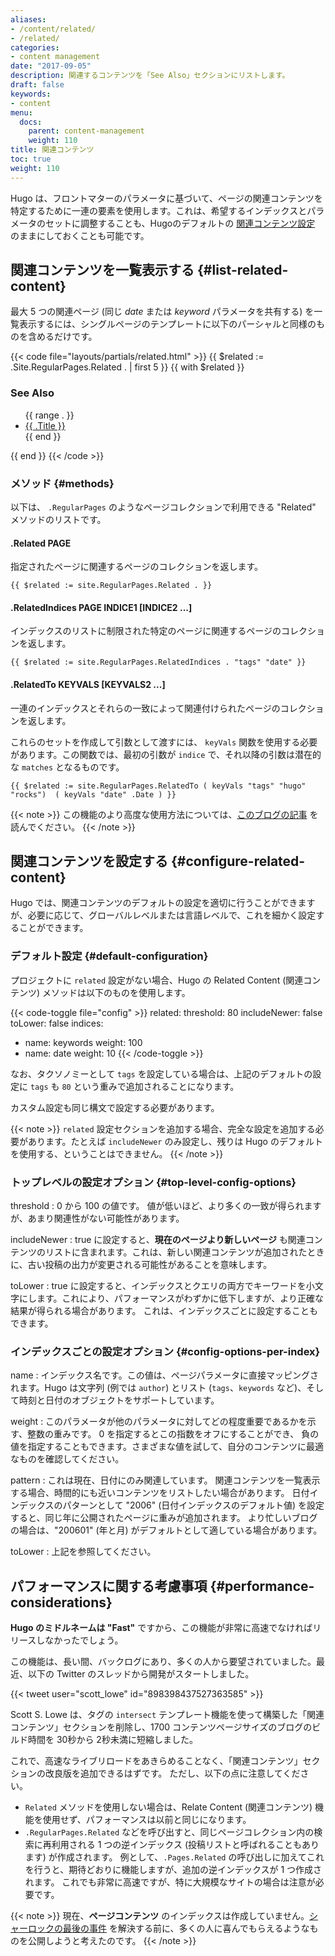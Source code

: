 ```yaml
---
aliases:
- /content/related/
- /related/
categories:
- content management
date: "2017-09-05"
description: 関連するコンテンツを「See Also」セクションにリストします。
draft: false
keywords:
- content
menu:
  docs:
    parent: content-management
    weight: 110
title: 関連コンテンツ
toc: true
weight: 110
---
```


Hugo は、フロントマターのパラメータに基づいて、ページの関連コンテンツを特定するために一連の要素を使用します。これは、希望するインデックスとパラメータのセットに調整することも、Hugoのデフォルトの [関連コンテンツ設定](#configure-related-content) のままにしておくことも可能です。

## 関連コンテンツを一覧表示する {#list-related-content}

最大 5 つの関連ページ (同じ _date_ または _keyword_ パラメータを共有する) を一覧表示するには、シングルページのテンプレートに以下のパーシャルと同様のものを含めるだけです。

{{< code file="layouts/partials/related.html" >}}
{{ $related := .Site.RegularPages.Related . | first 5 }}
{{ with $related }}
<h3>See Also</h3>
<ul>
 {{ range . }}
 <li><a href="{{ .RelPermalink }}">{{ .Title }}</a></li>
 {{ end }}
</ul>
{{ end }}
{{< /code >}}

### メソッド {#methods}

以下は、 `.RegularPages` のようなページコレクションで利用できる "Related" メソッドのリストです。

#### .Related PAGE

指定されたページに関連するページのコレクションを返します。

```go-html-template
{{ $related := site.RegularPages.Related . }}
```

#### .RelatedIndices PAGE INDICE1 [INDICE2 ...]

インデックスのリストに制限された特定のページに関連するページのコレクションを返します。

```go-html-template
{{ $related := site.RegularPages.RelatedIndices . "tags" "date" }}
```

#### .RelatedTo KEYVALS [KEYVALS2 ...]

一連のインデックスとそれらの一致によって関連付けられたページのコレクションを返します。

これらのセットを作成して引数として渡すには、 `keyVals` 関数を使用する必要があります。この関数では、最初の引数が `indice` で、それ以降の引数は潜在的な `matches` となるものです。

```go-html-template
{{ $related := site.RegularPages.RelatedTo ( keyVals "tags" "hugo" "rocks")  ( keyVals "date" .Date ) }}
```

{{< note >}}
この機能のより高度な使用方法については、[このブログの記事](https://regisphilibert.com/blog/2018/04/hugo-optmized-relashionships-with-related-content/) を読んでください。
{{< /note >}}

## 関連コンテンツを設定する {#configure-related-content}

Hugo では、関連コンテンツのデフォルトの設定を適切に行うことができますが、必要に応じて、グローバルレベルまたは言語レベルで、これを細かく設定することができます。

### デフォルト設定 {#default-configuration}

プロジェクトに `related` 設定がない場合、Hugo の Related Content (関連コンテンツ) メソッドは以下のものを使用します。

{{< code-toggle file="config" >}}
related:
  threshold: 80
  includeNewer: false
  toLower: false
  indices:
  - name: keywords
    weight: 100
  - name: date
    weight: 10
{{< /code-toggle >}}

なお、タクソノミーとして `tags` を設定している場合は、上記のデフォルトの設定に `tags` も `80` という重みで追加されることになります。

カスタム設定も同じ構文で設定する必要があります。

{{< note >}}
`related` 設定セクションを追加する場合、完全な設定を追加する必要があります。たとえば `includeNewer` のみ設定し、残りは Hugo のデフォルトを使用する、ということはできません。
{{< /note >}}

### トップレベルの設定オプション {#top-level-config-options}

threshold
: 0 から 100 の値です。 値が低いほど、より多くの一致が得られますが、あまり関連性がない可能性があります。

includeNewer
: true に設定すると、**現在のページより新しいページ** も関連コンテンツのリストに含まれます。これは、新しい関連コンテンツが追加されたときに、古い投稿の出力が変更される可能性があることを意味します。

toLower
: true に設定すると、インデックスとクエリの両方でキーワードを小文字にします。これにより、パフォーマンスがわずかに低下しますが、より正確な結果が得られる場合があります。 これは、インデックスごとに設定することもできます。

### インデックスごとの設定オプション {#config-options-per-index}

name
: インデックス名です。この値は、ページパラメータに直接マッピングされます。Hugo は文字列 (例では `author`) とリスト (`tags`、`keywords` など)、そして時刻と日付のオブジェクトをサポートしています。

weight
: このパラメータが他のパラメータに対してどの程度重要であるかを示す、整数の重みです。 0 を指定するとこの指数をオフにすることができ、 負の値を指定することもできます。さまざまな値を試して、自分のコンテンツに最適なものを確認してください。

pattern
: これは現在、日付にのみ関連しています。 関連コンテンツを一覧表示する場合、時間的にも近いコンテンツをリストしたい場合があります。 日付インデックスのパターンとして "2006" (日付インデックスのデフォルト値) を設定すると、同じ年に公開されたページに重みが追加されます。 より忙しいブログの場合は、"200601" (年と月) がデフォルトとして適している場合があります。

toLower
: 上記を参照してください。

## パフォーマンスに関する考慮事項 {#performance-considerations}

**Hugo のミドルネームは "Fast"** ですから、この機能が非常に高速でなければリリースしなかったでしょう。

この機能は、長い間、バックログにあり、多くの人から要望されていました。最近、以下の Twitter のスレッドから開発がスタートしました。

{{< tweet user="scott_lowe" id="898398437527363585" >}}

Scott S. Lowe は、タグの `intersect` テンプレート機能を使って構築した「関連コンテンツ」セクションを削除し、1700 コンテンツページサイズのブログのビルド時間を 30秒から 2秒未満に短縮しました。

これで、高速なライブリロードをあきらめることなく、「関連コンテンツ」セクションの改良版を追加できるはずです。 ただし、以下の点に注意してください。

* `Related` メソッドを使用しない場合は、Relate Content (関連コンテンツ) 機能を使用せず、パフォーマンスは以前と同じになります。
* `.RegularPages.Related` などを呼び出すと、同じページコレクション内の検索に再利用される 1 つの逆インデックス (投稿リストと呼ばれることもあります) が作成されます。 例として、`.Pages.Related` の呼び出しに加えてこれを行うと、期待どおりに機能しますが、追加の逆インデックスが 1 つ作成されます。 これでも非常に高速ですが、特に大規模なサイトの場合は注意が必要です。

{{< note >}}
現在、**ページコンテンツ** のインデックスは作成していません。[シャーロックの最後の事件](https://github.com/joearms/sherlock) を解決する前に、多くの人に喜んでもらえるようなものを公開しようと考えたのです。
{{< /note >}}
